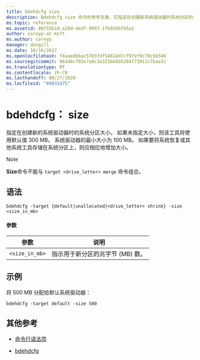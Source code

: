 ```yaml
---
title: bdehdcfg size
description: Bdehdcfg size 命令的参考文章，它指定在创建新系统驱动器时系统分区的大小。
ms.topic: reference
ms.assetid: 80f55b1d-a28d-4edf-9997-1fb918b7b5a1
author: coreyp-at-msft
ms.author: coreyp
manager: dongill
ms.date: 10/16/2017
ms.openlocfilehash: f4aaedbbac5783fdf54814d7cf97ef9c70c9d346
ms.sourcegitcommit: 96d46c702e7a9c3a321bbbb5284f73911c7baa3c
ms.translationtype: MT
ms.contentlocale: zh-CN
ms.lasthandoff: 08/27/2020
ms.locfileid: "89031475"
---
```

# <a name="bdehdcfg-size"></a>bdehdcfg： size

指定在创建新的系统驱动器时的系统分区大小。 如果未指定大小，则该工具将使用默认值 300 MB。 系统驱动器的最小大小为 100 MB。 如果要将系统恢复或其他系统工具存储在系统分区上，则应相应地增加大小。

> [!NOTE]
> **Size**命令不能与 `target <drive_letter> merge` 命令组合。

## <a name="syntax"></a>语法

```
bdehdcfg -target {default|unallocated|<drive_letter> shrink} -size <size_in_mb>
```

#### <a name="parameters"></a>参数

| 参数 | 说明 |
| --------- | ----------- |
| `<size_in_mb>` | 指示用于新分区的兆字节 (MB) 数。 |

## <a name="examples"></a>示例

将 500 MB 分配给默认系统驱动器：

```
bdehdcfg -target default -size 500
```

## <a name="additional-references"></a>其他参考

- [命令行语法项](command-line-syntax-key.md)

- [bdehdcfg](bdehdcfg.md)
